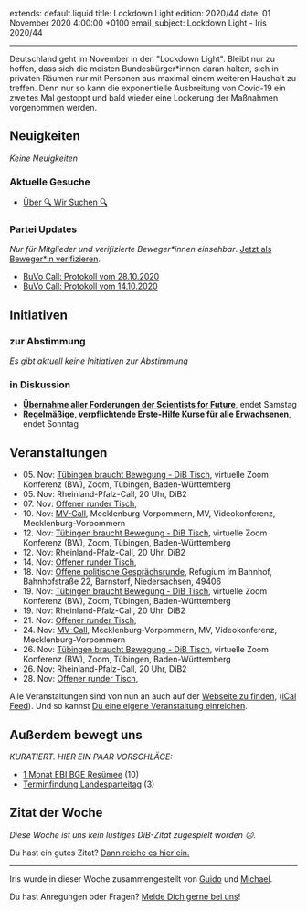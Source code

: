 
extends: default.liquid
title: Lockdown Light
edition: 2020/44
date: 01 November 2020 4:00:00 +0100
email_subject: Lockdown Light - Iris 2020/44

---
Deutschland geht im November in den "Lockdown Light". Bleibt nur zu hoffen, dass sich die meisten Bundesbürger\*innen daran halten, sich in privaten Räumen nur mit Personen aus maximal einem weiteren Haushalt zu treffen. Denn nur so kann die exponentielle Ausbreitung von Covid-19 ein zweites Mal gestoppt und bald wieder eine Lockerung der Maßnahmen vorgenommen werden.

## Neuigkeiten

_Keine Neuigkeiten_

### Aktuelle Gesuche

 - [Über 🔍 Wir Suchen 🔍](https://marktplatz.dib.de/t/ueber-wir-suchen/8837)

### Partei Updates

_Nur für Mitglieder und verifizierte Beweger\*innen einsehbar_. [Jetzt als Beweger\*in verifizieren](https://dib.de/bewegerin-werden/).

 - [BuVo Call: Protokoll vom 28.10.2020](https://marktplatz.dib.de/t/buvo-call-protokoll-vom-28-10-2020/36288)
 - [BuVo Call: Protokoll vom 14.10.2020](https://marktplatz.dib.de/t/buvo-call-protokoll-vom-14-10-2020/35971)

## Initiativen

### zur Abstimmung
_Es gibt aktuell keine Initiativen zur Abstimmung_

### in Diskussion
 - **[Übernahme aller Forderungen der Scientists for Future](https://abstimmen.dib.de/initiative/304-ubernahme-aller-forderungen-der-scientists-for-future)**, endet Samstag
 - **[Regelmäßige, verpflichtende Erste-Hilfe Kurse für alle Erwachsenen](https://abstimmen.dib.de/initiative/302-regelmaige-verpflichtende-erste-hilfe-kurse-fur-alle-erwachsenen)**, endet Sonntag


## Veranstaltungen

 - 05.&nbsp;Nov: [Tübingen braucht Bewegung - DiB Tisch](https://dib.de/veranstaltungen/tuebingen-braucht-bewegung-dib-tisch-2-2020-11-05/), virtuelle Zoom Konferenz (BW), Zoom, Tübingen, Baden-Württemberg
 - 05.&nbsp;Nov: Rheinland-Pfalz-Call, 20 Uhr, DiB2
 - 07.&nbsp;Nov: [Offener runder Tisch](https://dib.de/veranstaltungen/offener-runder-tisch-2020-11-07/), 
 - 10.&nbsp;Nov: [MV-Call](https://dib.de/veranstaltungen/mv-call/), Mecklenburg-Vorpommern, MV, Videokonferenz, Mecklenburg-Vorpommern
 - 12.&nbsp;Nov: [Tübingen braucht Bewegung - DiB Tisch](https://dib.de/veranstaltungen/tuebingen-braucht-bewegung-dib-tisch-2-2020-11-12/), virtuelle Zoom Konferenz (BW), Zoom, Tübingen, Baden-Württemberg
 - 12.&nbsp;Nov: Rheinland-Pfalz-Call, 20 Uhr, DiB2
 - 14.&nbsp;Nov: [Offener runder Tisch](https://dib.de/veranstaltungen/offener-runder-tisch-2020-11-14/), 
 - 18.&nbsp;Nov: [Offene politische Gesprächsrunde](https://dib.de/veranstaltungen/offene-politische-gespraechsrunde-2020-11-18/), Refugium im Bahnhof, Bahnhofstraße 22, Barnstorf, Niedersachsen, 49406
 - 19.&nbsp;Nov: [Tübingen braucht Bewegung - DiB Tisch](https://dib.de/veranstaltungen/tuebingen-braucht-bewegung-dib-tisch-2-2020-11-19/), virtuelle Zoom Konferenz (BW), Zoom, Tübingen, Baden-Württemberg
 - 19.&nbsp;Nov: Rheinland-Pfalz-Call, 20 Uhr, DiB2
 - 21.&nbsp;Nov: [Offener runder Tisch](https://dib.de/veranstaltungen/offener-runder-tisch-2020-11-21/), 
 - 24.&nbsp;Nov: [MV-Call](https://dib.de/veranstaltungen/mv-call/), Mecklenburg-Vorpommern, MV, Videokonferenz, Mecklenburg-Vorpommern
 - 26.&nbsp;Nov: [Tübingen braucht Bewegung - DiB Tisch](https://dib.de/veranstaltungen/tuebingen-braucht-bewegung-dib-tisch-2-2020-11-26/), virtuelle Zoom Konferenz (BW), Zoom, Tübingen, Baden-Württemberg
 - 26.&nbsp;Nov: Rheinland-Pfalz-Call, 20 Uhr, DiB2
 - 28.&nbsp;Nov: [Offener runder Tisch](https://dib.de/veranstaltungen/offener-runder-tisch-2020-11-28/), 

Alle Veranstaltungen sind von nun an auch auf der [Webseite zu finden](https://dib.de/veranstaltungen/), ([iCal Feed](https://dib.de/?ical=1)). Und so kannst [Du eine eigene Veranstaltung einreichen](https://marktplatz.dib.de/t/eine-veranstaltung-auf-der-webseite-einreichen/21379).


## Außerdem bewegt uns

_KURATIERT. HIER EIN PAAR VORSCHLÄGE:_
 - [1 Monat EBI BGE Resümee](https://marktplatz.dib.de/t/1-monat-ebi-bge-resuemee/36289) (10)
 - [Terminfindung Landesparteitag](https://marktplatz.dib.de/t/terminfindung-landesparteitag/36274) (3)


## Zitat der Woche
_Diese Woche ist uns kein lustiges DiB-Zitat zugespielt worden ☹._

Du hast ein gutes Zitat? [Dann reiche es hier ein.](https://marktplatz.dib.de/t/fortsetzung-lustige-dib-zitate/24431)


---

Iris wurde in dieser Woche zusammengestellt von [Guido](https://marktplatz.dib.de/u/Guido/) und [Michael](https://marktplatz.dib.de/u/MichaelVoss/).

Du hast Anregungen oder Fragen? [Melde Dich gerne bei uns](https://marktplatz.dib.de/t/neu-iris-die-woechtliche-zusammenfasssung-zum-sonntagsbrunch/10990)!

